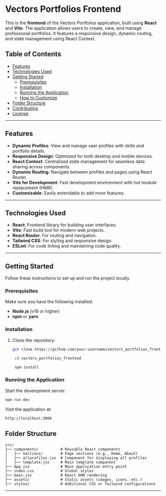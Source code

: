 # Vectors Portfolios Frontend

This is the **frontend** of the Vectors Portfolios application, built using **React** and **Vite**. The application allows users to create, view, and manage professional portfolios. It features a responsive design, dynamic routing, and state management using React Context.

## Table of Contents

- [Features](#features)
- [Technologies Used](#technologies-used)
- [Getting Started](#getting-started)
  - [Prerequisites](#prerequisites)
  - [Installation](#installation)
  - [Running the Application](#running-the-application)
  - [How to Customize](#how-to-customize)
- [Folder Structure](#folder-structure)
- [Contributing](#contributing)
- [License](#license)

---

## Features

- **Dynamic Profiles**: View and manage user profiles with skills and portfolio details.
- **Responsive Design**: Optimized for both desktop and mobile devices.
- **React Context**: Centralized state management for seamless data sharing across components.
- **Dynamic Routing**: Navigate between profiles and pages using React Router.
- **Vite for Development**: Fast development environment with hot module replacement (HMR).
- **Customizable**: Easily extendable to add more features.

---

## Technologies Used

- **React**: Frontend library for building user interfaces.
- **Vite**: Fast build tool for modern web projects.
- **React Router**: For routing and navigation.
- **Tailwind CSS**: For styling and responsive design.
- **ESLint**: For code linting and maintaining code quality.

---

## Getting Started

Follow these instructions to set up and run the project locally.

### Prerequisites

Make sure you have the following installed:

- **Node.js** (v16 or higher)
- **npm** or **yarn**

### Installation

1. Clone the repository:

   ```bash
   git clone https://github.com/your-username/vectors_portfolios_frontend.git

    cd vectors_portfolios_frontend

    npm install
   ```

### Running the Application

Start the development server:

```bash
npm run dev
```

Visit the application at:

```bash
http://localhost:3000
```

## Folder Structure

```
src/
├── components/          # Reusable React components
│   ├── Sections/        # Page sections (e.g., Home, About)
│   ├── allprofiles.jsx  # Component for displaying all profiles
│   ├── template.jsx     # Main template component
├── App.jsx              # Main application entry point
├── index.css            # Global styles
├── main.jsx             # React DOM rendering
├── assets/              # Static assets (images, icons, etc.)
├── styles/              # Additional CSS or Tailwind configurations
```

---

